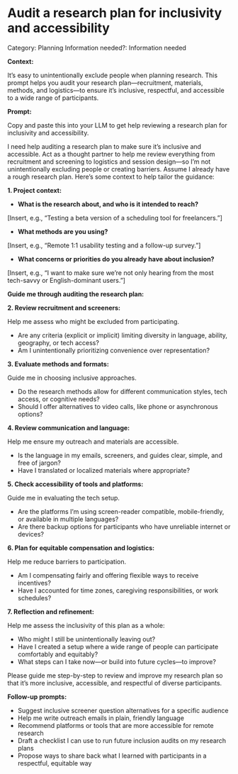 # Audit a research plan for inclusivity and accessibility

Category: Planning
Information needed?: Information needed

**Context:**

It’s easy to unintentionally exclude people when planning research. This prompt helps you audit your research plan—recruitment, materials, methods, and logistics—to ensure it’s inclusive, respectful, and accessible to a wide range of participants.

**Prompt:**

Copy and paste this into your LLM to get help reviewing a research plan for inclusivity and accessibility.

I need help auditing a research plan to make sure it’s inclusive and accessible. Act as a thought partner to help me review everything from recruitment and screening to logistics and session design—so I’m not unintentionally excluding people or creating barriers. Assume I already have a rough research plan. Here’s some context to help tailor the guidance:

**1. Project context:**

- **What is the research about, and who is it intended to reach?**

[Insert, e.g., “Testing a beta version of a scheduling tool for freelancers.”]

- **What methods are you using?**

[Insert, e.g., “Remote 1:1 usability testing and a follow-up survey.”]

- **What concerns or priorities do you already have about inclusion?**

[Insert, e.g., “I want to make sure we’re not only hearing from the most tech-savvy or English-dominant users.”]

**Guide me through auditing the research plan:**

**2. Review recruitment and screeners:**

Help me assess who might be excluded from participating.

- Are any criteria (explicit or implicit) limiting diversity in language, ability, geography, or tech access?
- Am I unintentionally prioritizing convenience over representation?

**3. Evaluate methods and formats:**

Guide me in choosing inclusive approaches.

- Do the research methods allow for different communication styles, tech access, or cognitive needs?
- Should I offer alternatives to video calls, like phone or asynchronous options?

**4. Review communication and language:**

Help me ensure my outreach and materials are accessible.

- Is the language in my emails, screeners, and guides clear, simple, and free of jargon?
- Have I translated or localized materials where appropriate?

**5. Check accessibility of tools and platforms:**

Guide me in evaluating the tech setup.

- Are the platforms I’m using screen-reader compatible, mobile-friendly, or available in multiple languages?
- Are there backup options for participants who have unreliable internet or devices?

**6. Plan for equitable compensation and logistics:**

Help me reduce barriers to participation.

- Am I compensating fairly and offering flexible ways to receive incentives?
- Have I accounted for time zones, caregiving responsibilities, or work schedules?

**7. Reflection and refinement:**

Help me assess the inclusivity of this plan as a whole:

- Who might I still be unintentionally leaving out?
- Have I created a setup where a wide range of people can participate comfortably and equitably?
- What steps can I take now—or build into future cycles—to improve?

Please guide me step-by-step to review and improve my research plan so that it’s more inclusive, accessible, and respectful of diverse participants.

**Follow-up prompts:**

- Suggest inclusive screener question alternatives for a specific audience
- Help me write outreach emails in plain, friendly language
- Recommend platforms or tools that are more accessible for remote research
- Draft a checklist I can use to run future inclusion audits on my research plans
- Propose ways to share back what I learned with participants in a respectful, equitable way